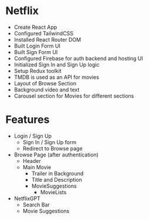 # Netflix

- Create React App
- Configured TailwindCSS
- Installed React Router DOM
- Built Login Form UI
- Built Sign Form UI
- Configured Firebase for auth backend and hosting UI
- Initialized Sign In and Sign Up logic
- Setup Redux toolkit
- TMDB is used as an API for movies
- Layout of Browse Section
- Background video and text
- Carousel section for Movies for different sections

# Features

- Login / Sign Up
  - Sign In / Sign Up form
  - Redirect to Browse page
- Browse Page (after authentication)
  - Header
  - Main Movie
    - Trailer in Background
    - Title and Description
    - MovieSuggestions
      - MovieLists
- NetflixGPT
  - Search Bar
  - Movie Suggestions
